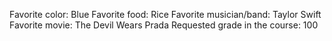 Favorite color: Blue
Favorite food: Rice
Favorite musician/band: Taylor Swift
Favorite movie: The Devil Wears Prada
Requested grade in the course: 100
